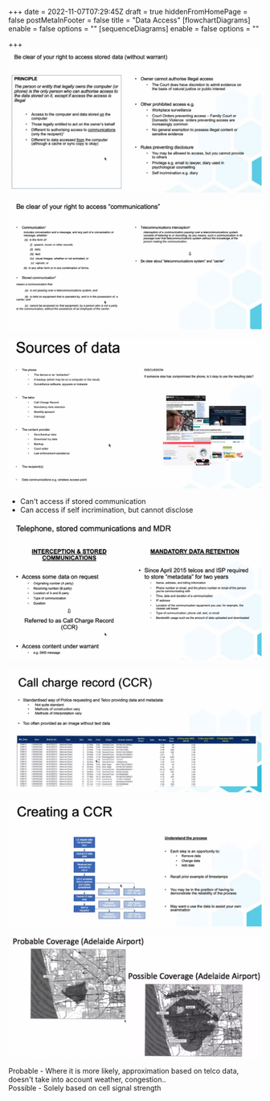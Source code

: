 +++
date = 2022-11-07T07:29:45Z
draft = true
hiddenFromHomePage = false
postMetaInFooter = false
title = "Data Access"
[flowchartDiagrams]
enable = false
options = ""
[sequenceDiagrams]
enable = false
options = ""

+++
![](/uploads/snipaste_2022-11-07_18-29-58.jpg)

![](/uploads/snipaste_2022-11-07_18-35-10.jpg)

![](/uploads/snipaste_2022-11-07_18-36-47.jpg)

* Can't access if stored communication
* Can access if self incrimination, but cannot disclose

![](/uploads/snipaste_2022-11-07_18-43-39.jpg)

![](/uploads/snipaste_2022-11-07_18-44-21.jpg)

![](/uploads/snipaste_2022-11-07_18-46-52.jpg)

![](/uploads/snipaste_2022-11-07_18-52-12.jpg)

Probable - Where it is more likely, approximation based on telco data, doesn't take into account weather, congestion..  
Possible - Solely based on cell signal strength